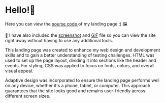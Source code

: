 <div>
  <h1>Hello!👋</h1>
  
  <p>Here you can view the <a href="https://github.com/nshubina/Portfolio/tree/57da40ade24539825e00e18b9d90ae3952515048/Landing/Landing%20page" target="_blank">sourse   code </a> of my landing page :) 🖼️ </p>
  
  <p>📌 I have also included the <a href="https://github.com/nshubina/Portfolio/blob/4b4c800807c5e7efa0e12b53a465f6c895975808/Landing/Landing%20page.png" target="_blank">screenshot</a> and <a href="https://github.com/nshubina/Portfolio/blob/4b4c800807c5e7efa0e12b53a465f6c895975808/Landing/Landing%20page.gif" target="_blank">GIF</a> file so you can view the site right away without having to use any additional tools. </p> 
  
  <p>This landing page was created to enhance my web design and development skills and to gain a better understanding of testing challenges. HTML was used to set up the page layout, dividing it into sections like the header and events. For styling, CSS was applied to focus on fonts, colors, and overall visual appeal.</p>
  
  Adaptive design was incorporated to ensure the landing page performs well on any device, whether it's a phone, tablet, or computer. This approach guarantees that the site looks good and remains user-friendly across different screen sizes.
</div>
